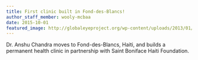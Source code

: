 ```yaml
---
title: First clinic built in Fond-des-Blancs!
author_staff_member: wooly-mcbaa
date: 2015-10-01
featured_image: http://globaleyeproject.org/wp-content/uploads/2013/01/2012-Anshu-in-optometry-1024x768.jpg
---
```

Dr. Anshu Chandra moves to Fond-des-Blancs, Haiti, and builds a permanent health clinic in partnership with Saint Boniface Haiti Foundation. 
